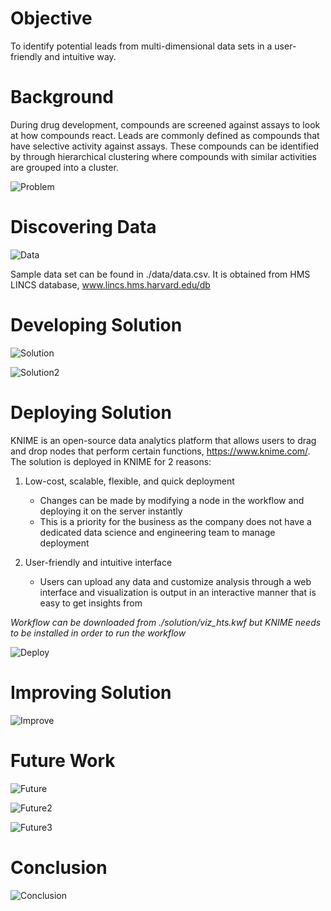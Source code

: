 # Objective

To identify potential leads from multi-dimensional data sets in a user-friendly and intuitive way.

# Background

During drug development, compounds are screened against assays to look at how compounds react. Leads are commonly defined as compounds that have selective activity against assays. These compounds can be identified by through hierarchical clustering where compounds with similar activities are grouped into a cluster. 

![Problem](./images/problem.png)

# Discovering Data

![Data](./images/data.png)

Sample data set can be found in ./data/data.csv. It is obtained from HMS LINCS database, www.lincs.hms.harvard.edu/db

# Developing Solution

![Solution](./images/solution.png)

![Solution2](./images/solution2.png)

# Deploying Solution

KNIME is an open-source data analytics platform that allows users to drag and drop nodes that perform certain functions, https://www.knime.com/. The solution is deployed in KNIME for 2 reasons:

1. Low-cost, scalable, flexible, and quick deployment
	- Changes can be made by modifying a node in the workflow and deploying it on the server instantly
	- This is a priority for the business as the company does not have a dedicated data science and engineering team to manage deployment

2. User-friendly and intuitive interface
	- Users can upload any data and customize analysis through a web interface and visualization is output in an interactive manner that is easy to get insights from

*Workflow can be downloaded from ./solution/viz_hts.kwf but KNIME needs to be installed in order to run the workflow*

![Deploy](./images/deploy.png)

# Improving Solution

![Improve](./images/improvement.png)

# Future Work

![Future](./images/future.png)

![Future2](./images/future2.png)

![Future3](./images/future3.png)

# Conclusion

![Conclusion](./images/conclusion.png)


